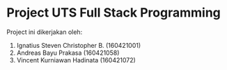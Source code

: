 # Project UTS Full Stack Programming

Project ini dikerjakan oleh:
1. Ignatius Steven Christopher B. (160421001)
2. Andreas Bayu Prakasa (160421058)
3. Vincent Kurniawan Hadinata (160421072)